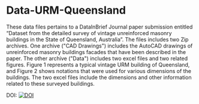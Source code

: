 # Data-URM-Queensland
These data files pertains to a DataInBrief Journal paper submission entitled “Dataset from the detailed survey of vintage unreinforced masonry buildings in the State of Queensland, Australia”.
The files includes two Zip archives. One archive ("CAD Drawings") includes the AutoCAD drawings of unreinforced masonry buildings facades that have been described in the paper. The other archive ("Data") includes two excel files and two related figures. Figure 1 represents a typical vintage URM building of Queensland, and Figure 2 shows notations that were used for various dimensions of the buildings. The two excel files include the dimensions and other information related to these surveyed buildings. 

DOI:
[![DOI](https://zenodo.org/badge/472194944.svg)](https://zenodo.org/badge/latestdoi/472194944)
